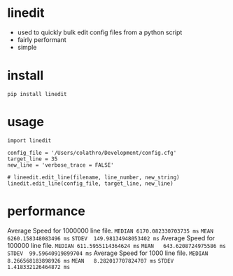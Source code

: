 # linedit

- used to quickly bulk edit config files from a python script
- fairly performant
- simple

# install
```
pip install linedit
```

# usage

```
import linedit

config_file = '/Users/colathro/Development/config.cfg'
target_line = 35
new_line = 'verbose_trace = FALSE'

# lineedit.edit_line(filename, line_number, new_string)
linedit.edit_line(config_file, target_line, new_line)
```

# performance

Average Speed for 1000000 line file.
        `MEDIAN 6170.082330703735 ms`
        `MEAN   6260.158348083496 ms`
        `STDEV  149.98134948053402 ms`
Average Speed for 100000 line file.
        `MEDIAN 611.5955114364624 ms`
        `MEAN   643.6208724975586 ms`
        `STDEV  99.59640919899704 ms`
Average Speed for 1000 line file.
        `MEDIAN 8.266568183898926 ms`
        `MEAN   8.282017707824707 ms`
        `STDEV  1.418332126464872 ms`
